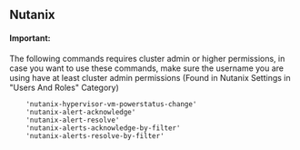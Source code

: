 ## Nutanix

#### Important:

The following commands requires cluster admin or higher permissions,
in case you want to use these commands,
make sure the username you are using have at least cluster admin permissions 
(Found in Nutanix Settings in "Users And Roles" Category)

        'nutanix-hypervisor-vm-powerstatus-change'
        'nutanix-alert-acknowledge'
        'nutanix-alert-resolve'
        'nutanix-alerts-acknowledge-by-filter'
        'nutanix-alerts-resolve-by-filter'